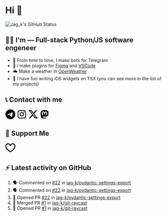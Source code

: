 # Hi 👋

<picture>
  <source media="(prefers-color-scheme: dark)" srcset="https://github-readme-stats.vercel.app/api?username=jag-k&show_icons=true&hide_border=true&count_private=true&theme=dark">
  <img alt="Jag_k's GitHub Status" src="https://github-readme-stats.vercel.app/api?username=jag-k&show_icons=true&hide_border=true&count_private=true&theme=light">
</picture>


## 👨‍💻 I'm — Full-stack Python/JS software engeneer

- 🔭 From time to time, I make bots for Telegram
- 🌱 I make plugins for [Figma](https://figma.com) and [VSCode](https://code.visualstudio.com)
- 🌥️ Make a weather in [OpenWeather](https://openweathermap.org)
- 🕺 I have fun writing iOS widgets on TSX (you can see more in the list of my projects)

## 📞 Contact with me

<!--START_SECTION:links type=connect-->
<a href="https://t.me/jag_k"><picture><source media="(prefers-color-scheme: dark)" srcset="icons/fa6-brands:telegram.dark.png"><img alt="@jag_k on Telegram" src="icons/fa6-brands:telegram.png" width="32px" height="32px"></picture></a>
<a href="https://instagram.com/jag_k_"><picture><source media="(prefers-color-scheme: dark)" srcset="icons/mdi:instagram.dark.png"><img alt="@jag_k_ on Instagram" src="icons/mdi:instagram.png" width="32px" height="32px"></picture></a>
<a href="https://x.com/jag_k_"><picture><source media="(prefers-color-scheme: dark)" srcset="icons/fa6-brands:x-twitter.dark.png"><img alt="@jag_k_ on X (ex-Twitter)" src="icons/fa6-brands:x-twitter.png" width="32px" height="32px"></picture></a>
<a href="https://mastodon.social/@jag_k"><picture><source media="(prefers-color-scheme: dark)" srcset="icons/mdi:mastodon.dark.png"><img alt="@jag_k@mastodon.social" src="icons/mdi:mastodon.png" width="32px" height="32px"></picture></a>
<br/>
<!--END_SECTION:links-->


## 💸 Support Me

<!--START_SECTION:links type=support-->
<a href="https://github.com/sponsors/jag-k"><picture><source media="(prefers-color-scheme: dark)" srcset="icons/simple-icons:githubsponsors.dark.png"><img alt="@jag-k on GitHub Sponsors" src="icons/simple-icons:githubsponsors.png" width="32px" height="32px"></picture></a>
<br/>
<!--END_SECTION:links-->

## :zap: Latest activity on GitHub
  
<!--START_SECTION:activity-->
1. 🗣 Commented on [#22](https://github.com/jag-k/pydantic-settings-export/pull/22#issuecomment-2613748076) in [jag-k/pydantic-settings-export](https://github.com/jag-k/pydantic-settings-export)
2. 🗣 Commented on [#22](https://github.com/jag-k/pydantic-settings-export/pull/22#issuecomment-2613747729) in [jag-k/pydantic-settings-export](https://github.com/jag-k/pydantic-settings-export)
3. 💪 Opened PR [#22](https://github.com/jag-k/pydantic-settings-export/pull/22) in [jag-k/pydantic-settings-export](https://github.com/jag-k/pydantic-settings-export)
4. 🎉 Merged PR [#1](https://github.com/jag-k/git-raycast/pull/1) in [jag-k/git-raycast](https://github.com/jag-k/git-raycast)
5. 💪 Opened PR [#1](https://github.com/jag-k/git-raycast/pull/1) in [jag-k/git-raycast](https://github.com/jag-k/git-raycast)
<!--END_SECTION:activity-->
